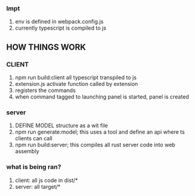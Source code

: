 ### Impt
1. env is defined in webpack.config.js
2. currently typescript is compiled to js


## HOW THINGS WORK
### CLIENT
1. npm run build:client all typescript transpiled to js
2. extension.js activate function called by extension
3. registers the commands
4. when command tagged to launching panel is started, panel is created



### server
1. DEFINE MODEL structure as a wit file
2. npm run generate:model; this uses a tool and define an api where ts clients can call
3. npm run build:server; this compiles all rust server code into web assembly



### what is being ran?
1. client: all js code in dist/*
2. server: all target/*